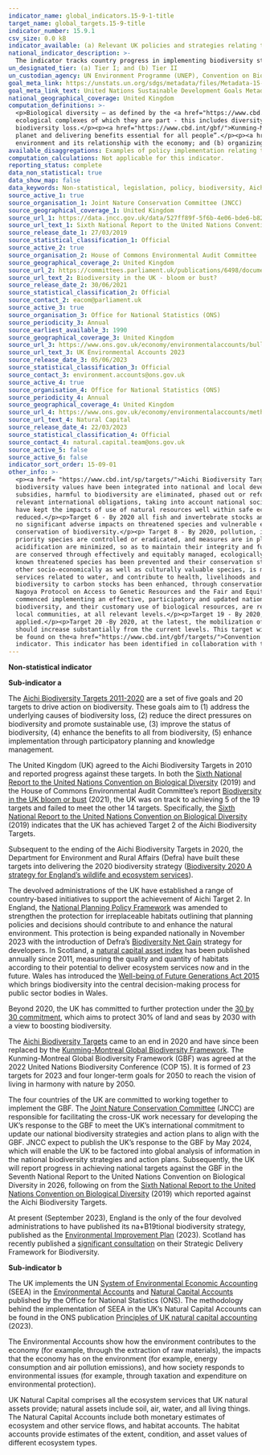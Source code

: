```yaml
---
indicator_name: global_indicators.15-9-1-title
target_name: global_targets.15-9-title
indicator_number: 15.9.1
csv_size: 0.0 kB
indicator_available: (a) Relevant UK policies and strategies relating to the Aichi Biodiversity Targets; and (b) relevant national account publications implementing Systems of Environmental-Economic Accounting.
national_indicator_description: >-
  The indicator tracks country progress in implementing biodiversity strategies, as well of the integration of biodiversity within national accounting. Here, relevant UK policies, strategies, and national accounts are reported to indicate UK alignment with this indicator.
un_designated_tier: (a) Tier I; and (b) Tier II
un_custodian_agency: UN Environment Programme (UNEP), Convention on Biological Diversity (CBD), United Nations Statistics Division (UNSD)
goal_meta_link: https://unstats.un.org/sdgs/metadata/files/Metadata-15-09-01.pdf
goal_meta_link_text: United Nations Sustainable Development Goals Metadata (PDF 4.0 MB)
national_geographical_coverage: United Kingdom
computation_definitions: >-
  <p>Biological diversity – as defined by the <a href="https://www.cbd.int/convention/articles/?a=cbd-02">Convention of Biological Diversity</a> this is 'the variability among living organisms from all sources, including, inter alia, terrestrial, marine and other aquatic ecosystems and the
  ecological complexes of which they are part - this includes diversity within species, between species and of ecosystems'.</p><p><a href="https://www.cbd.int/sp/targets/">Aichi Biodiversity Targets</a> – 20 targets addressing the five strategic goals which aim to mitigate and address
  biodiversity loss.</p><p><a href="https://www.cbd.int/gbf/">Kunming-Montreal Global Biodiversity Framework</a> – 23 targets for 2030 and four long-term goals for 2050, where “biodiversity is valued, conserved, restored and wisely used, maintaining ecosystem services, sustaining a healthy
  planet and delivering benefits essential for all people”.</p><p><a href="https://seea.un.org/content/global-assessment-environmental-economic-accounting">System of Environmental-Economic Accounting</a> (SEEA) – is comprised of two international statistical standards for (a) measuring the
  environment and its relationship with the economy; and (b) organizing biophysical data, measuring ecosystem services in physical and monetary terms, tracking changes in the condition and extent of ecosystem assets and linking this information to economic and other human activity.</p>
available_disaggregations: Examples of policy implementation relating to this indicator is provided for the devolved administrations.
computation_calculations: Not applicable for this indicator.
reporting_status: complete
data_non_statistical: true
data_show_map: false
data_keywords: Non-statistical, legislation, policy, biodiversity, Aichi, accounts, environment, natural capital
source_active_1: true
source_organisation_1: Joint Nature Conservation Committee (JNCC)
source_geographical_coverage_1: United Kingdom
source_url_1: https://data.jncc.gov.uk/data/527ff89f-5f6b-4e06-bde6-b823e0ddcb9a/UK-CBD-6NR-v2-web.pdf
source_url_text_1: Sixth National Report to the United Nations Convention on Biological Diversity - United Kingdom of Great Britain and Northern Ireland
source_release_date_1: 27/03/2019
source_statistical_classification_1: Official
source_active_2: true
source_organisation_2: House of Commons Environmental Audit Committee
source_geographical_coverage_2: United Kingdom
source_url_2: https://committees.parliament.uk/publications/6498/documents/70656/default/
source_url_text_2: Biodiversity in the UK - bloom or bust?
source_release_date_2: 30/06/2021
source_statistical_classification_2: Official
source_contact_2: eacom@parliament.uk
source_active_3: true
source_organisation_3: Office for National Statistics (ONS)
source_periodicity_3: Annual
source_earliest_available_3: 1990
source_geographical_coverage_3: United Kingdom
source_url_3: https://www.ons.gov.uk/economy/environmentalaccounts/bulletins/ukenvironmentalaccounts/2023
source_url_text_3: UK Environmental Accounts 2023
source_release_date_3: 05/06/2023
source_statistical_classification_3: Official
source_contact_3: environment.accounts@ons.gov.uk
source_active_4: true
source_organisation_4: Office for National Statistics (ONS)
source_periodicity_4: Annual
source_geographical_coverage_4: United Kingdom
source_url_4: https://www.ons.gov.uk/economy/environmentalaccounts/methodologies/naturalcapital
source_url_text_4: Natural Capital
source_release_date_4: 22/03/2023
source_statistical_classification_4: Official
source_contact_4: natural.capital.team@ons.gov.uk
source_active_5: false
source_active_6: false
indicator_sort_order: 15-09-01
other_info: >-
  <p><a href= "https://www.cbd.int/sp/targets/">Aichi Biodiversity Targets (2011/2020)</a></p><p>Target 1 - By 2020, at the latest, people are aware of the values of biodiversity and the steps they can take to conserve and use it sustainably.</p><p>Target 2 - By 2020, at the latest,
  biodiversity values have been integrated into national and local development and poverty reduction strategies and planning processes and are being incorporated into national accounting, as appropriate, and reporting systems.</p><p>Target 3 - By 2020, at the latest, incentives, including
  subsidies, harmful to biodiversity are eliminated, phased out or reformed in order to minimize or avoid negative impacts, and positive incentives for the conservation and sustainable use of biodiversity are developed and applied, consistent and in harmony with the Convention and other
  relevant international obligations, taking into account national socio economic conditions.</p><p>Target 4 - By 2020, at the latest, Governments, business and stakeholders at all levels have taken steps to achieve or have implemented plans for sustainable production and consumption and
  have kept the impacts of use of natural resources well within safe ecological limits.</p><p>Target 5 - By 2020, the rate of loss of all natural habitats, including forests, is at least halved and where feasible brought close to zero, and degradation and fragmentation is significantly
  reduced.</p><p>Target 6 - By 2020 all fish and invertebrate stocks and aquatic plants are managed and harvested sustainably, legally and applying ecosystem based approaches, so that overfishing is avoided, recovery plans and measures are in place for all depleted species, fisheries have
  no significant adverse impacts on threatened species and vulnerable ecosystems and the impacts of fisheries on stocks, species and ecosystems are within safe ecological limits.</p><p>Target 7 - By 2020 areas under agriculture, aquaculture and forestry are managed sustainably, ensuring
  conservation of biodiversity.</p><p> Target 8 - By 2020, pollution, including from excess nutrients, has been brought to levels that are not detrimental to ecosystem function and biodiversity.</p><p>Target 9 - By 2020, invasive alien species and pathways are identified and prioritized,
  priority species are controlled or eradicated, and measures are in place to manage pathways to prevent their introduction and establishment.</p><p>Target 10 - By 2015, the multiple anthropogenic pressures on coral reefs, and other vulnerable ecosystems impacted by climate change or ocean
  acidification are minimized, so as to maintain their integrity and functioning.</p><p>Target 11 - By 2020, at least 17 per cent of terrestrial and inland water, and 10 per cent of coastal and marine areas, especially areas of particular importance for biodiversity and ecosystem services,
  are conserved through effectively and equitably managed, ecologically representative and well connected systems of protected areas and other effective area-based conservation measures, and integrated into the wider landscapes and seascapes.</p><p>Target 12 - By 2020 the extinction of
  known threatened species has been prevented and their conservation status, particularly of those most in decline, has been improved and sustained.</p><p>Target 13 - By 2020, the genetic diversity of cultivated plants and farmed and domesticated animals and of wild relatives, including
  other socio-economically as well as culturally valuable species, is maintained, and strategies have been developed and implemented for minimizing genetic erosion and safeguarding their genetic diversity.</p><p>Target 14 - By 2020, ecosystems that provide essential services, including
  services related to water, and contribute to health, livelihoods and well-being, are restored and safeguarded, taking into account the needs of women, indigenous and local communities, and the poor and vulnerable.</p><p>Target 15 - By 2020, ecosystem resilience and the contribution of
  biodiversity to carbon stocks has been enhanced, through conservation and restoration, including restoration of at least 15 per cent of degraded ecosystems, thereby contributing to climate change mitigation and adaptation and to combating desertification.</p><p>Target 16 - By 2015, the
  Nagoya Protocol on Access to Genetic Resources and the Fair and Equitable Sharing of Benefits Arising from their Utilization is in force and operational, consistent with national legislation.</p><p>Target 17 - By 2015 each Party has developed, adopted as a policy instrument, and has
  commenced implementing an effective, participatory and updated national biodiversity strategy and action plan. </p><p>Target 18 - By 2020, the traditional knowledge, innovations and practices of indigenous and local communities relevant for the conservation and sustainable use of
  biodiversity, and their customary use of biological resources, are respected, subject to national legislation and relevant international obligations, and fully integrated and reflected in the implementation of the Convention with the full and effective participation of indigenous and
  local communities, at all relevant levels.</p><p>Target 19 - By 2020, knowledge, the science base and technologies relating to biodiversity, its values, functioning, status and trends, and the consequences of its loss, are improved, widely shared and transferred, and
  applied.</p><p>Target 20 -By 2020, at the latest, the mobilization of financial resources for effectively implementing the Strategic Plan for Biodiversity 2011-2020 from all sources, and in accordance with the consolidated and agreed process in the Strategy for Resource Mobilization,
  should increase substantially from the current levels. This target will be subject to changes contingent to resource needs assessments to be developed and reported by Parties.</p><p> Details for the successive framework, following the ending of the Aichi Biodiversity Targets in 2020, can
  be found on the<a href="https://www.cbd.int/gbf/targets/">Convention on Biological Diversity Kunming-Montreal Global Biodiversity Framework</a> site, including information on the Global Biodiversity Framework’s 23 targets and four goals. Data follows the UN specification for this
  indicator. This indicator has been identified in collaboration with topic experts.
---
```

<p><b>Non-statistical indicator</b></p><p><b>Sub-indicator a</b></p>
<p>The <a href="https://www.cbd.int/sp/targets/">Aichi Biodiversity Targets 2011-2020</a> are a set of five goals and 20 targets to drive action on biodiversity. These goals aim to (1) address the underlying causes of biodiversity loss, (2) reduce the direct pressures on biodiversity and promote sustainable use, (3) improve the status of biodiversity, (4) enhance the benefits to all from biodiversity, (5) enhance implementation through participatory planning and knowledge management.</p><p>The United Kingdom (UK) agreed to the Aichi Biodiversity Targets in 2010 and reported progress against these targets. In both the <a href="https://data.jncc.gov.uk/data/527ff89f-5f6b-4e06-bde6-b823e0ddcb9a/UK-CBD-6NR-v2-web.pdf">Sixth National Report to the United Nations Convention on Biological Diversity</a> (2019) and the House of Commons Environmental Audit Committee’s report <a href="https://committees.parliament.uk/publications/6498/documents/70656/default/">Biodiversity in the UK bloom or bust</a> (2021), the UK was on track to achieving 5 of the 19 targets and failed to meet the other 14 targets. Specifically, the <a href="https://data.jncc.gov.uk/data/527ff89f-5f6b-4e06-bde6-b823e0ddcb9a/UK-CBD-6NR-v2-web.pdf">Sixth National Report to the United Nations Convention on Biological Diversity</a> (2019) indicates that the UK has achieved Target 2 of the Aichi Biodiversity Targets.</p><p>Subsequent to the ending of the Aichi Biodiversity Targets in 2020, the Department for Environment and Rural Affairs (Defra) have built these targets into delivering the 2020 biodiversity strategy (<a href="https://assets.publishing.service.gov.uk/government/uploads/system/uploads/attachment_data/file/69446/pb13583-biodiversity-strategy-2020-111111.pdf">Biodiversity 2020 A strategy for England’s wildlife and ecosystem services</a>).</p><p>The devolved administrations of the UK have established a range of country-based initiatives to support the achievement of Aichi Target 2. In England, the 
<a href="https://assets.publishing.service.gov.uk/government/uploads/system/uploads/attachment_data/file/1005759/NPPF_July_2021.pdf">National Planning Policy Framework</a> was amended to strengthen the protection for irreplaceable habitats outlining that planning policies and decisions should contribute to and enhance the natural environment. This protection is being expanded nationally in November 2023 with the introduction of Defra’s <a href="https://www.gov.uk/guidance/understanding-biodiversity-net-gain#:~:text=Biodiversity%20net%20gain%20(%20BNG%20)%20is,Planning%20Act%201990%2C%20unless%20exempt.">Biodiversity Net Gain</a> strategy for developers. In Scotland, a <a href="https://www.nature.scot/professional-advice/social-and-economic-benefits-nature/natural-capital/scotlands-natural-capital-asset-index">natural capital asset index</a> has been published annually since 2011, measuring the quality and quantity of habitats according to their potential to deliver ecosystem services now and in the future. 
Wales has introduced the <a href="https://www.futuregenerations.wales/about-us/future-generations-act/">Well-being of Future Generations Act 2015</a> which brings biodiversity into the central decision-making process for public sector bodies in Wales.</p><p>Beyond 2020, the UK has committed to further protection under the <a href="https://www.gov.uk/government/news/pm-commits-to-protect-30-of-uk-land-in-boost-for-biodiversity">30 by 30 commitment</a>, which aims to protect 30% of land and seas by 2030 with a view to boosting biodiversity.</p><p>The <a href="https://www.cbd.int/sp/targets/">Aichi Biodiversity Targets</a> came to an end in 2020 and have since been replaced by the <a href="https://www.cbd.int/gbf/">Kunming-Montreal Global Biodiversity Framework</a>. The Kunming-Montreal Global Biodiversity Framework (GBF) was agreed at the 2022 United Nations Biodiversity Conference (COP 15). It is formed of 23 targets for 2023 and four longer-term goals for 2050 to reach the vision of living in harmony with 
nature by 2050.</p><p>The four countries of the UK are committed to working together to implement the GBF. The <a href="https://jncc.gov.uk/">Joint Nature Conservation Committee</a> (JNCC) are responsible for facilitating the cross-UK work necessary for developing the UK’s response to the GBF to meet the UK’s international commitment to update our national biodiversity strategies and action plans to align with the GBF. JNCC expect to publish the UK’s response to the GBF by May 2024, which will enable the UK to be factored into global analysis of information in the national biodiversity strategies and action plans. Subsequently, the UK will report progress in achieving national targets against the GBF in the Seventh National Report to the United Nations Convention on Biological Diversity in 2026, following on from the <a href="https://data.jncc.gov.uk/data/527ff89f-5f6b-4e06-bde6-b823e0ddcb9a/UK-CBD-6NR-v2-web.pdf">Sixth National Report to the United Nations Convention on Biological Diversity</a> (2019) which reported against the Aichi Biodiversity Targets.</p><p>At present (September 2023), England is the only of the four devolved administrations to have published its na+B19tional biodiversity strategy, published as the <a href="https://www.gov.uk/government/publications/environmental-improvement-plan">Environmental Improvement Plan</a> (2023). Scotland has recently published a <a href="https://www.gov.scot/publications/tackling-nature-emergency-consultation-scotlands-strategic-framework-biodiversity/">significant consultation</a> on their Strategic Delivery Framework for Biodiversity.</p><p><b>Sub-indicator b</b></p><p>The UK implements the UN <a href="https://seea.un.org/content/global-assessment-environmental-economic-accounting">System of Environmental Economic Accounting</a> (SEEA) in the <a href="https://www.ons.gov.uk/economy/environmentalaccounts">Environmental Accounts</a> and <a href="https://www.ons.gov.uk/economy/environmentalaccounts/methodologies/naturalcapital">Natural Capital Accounts</a> 
published by the Office for National Statistics (ONS). The methodology behind the implementation of SEEA in the UK’s Natural Capital Accounts can be found in the ONS publication <a href="https://www.ons.gov.uk/economy/environmentalaccounts/methodologies/principlesofuknaturalcapitalaccounting2023">Principles of UK natural capital accounting</a> (2023).</p><p>The Environmental Accounts show how the environment contributes to the economy (for example, through the extraction of raw materials), the impacts that the economy has on the environment (for example, energy consumption and air pollution emissions), and how society responds to environmental issues (for example, through taxation and expenditure on environmental protection).</p><p>UK Natural Capital comprises all the ecosystem services that UK natural assets provide; natural assets include soil, air, water, and all living things. The Natural Capital Accounts include both monetary estimates of ecosystem and other service flows, and habitat accounts. The 
habitat accounts provide estimates of the extent, condition, and asset values of different ecosystem types.</p>